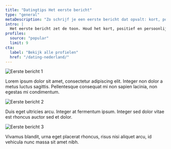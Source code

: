 ```yaml
---
title: "Datingtips Het eerste bericht"
type: "general"
metaDescription: "Zo schrijf je een eerste bericht dat opvalt: kort, positief en persoonlijk. Tips voor openingszinnen, vervolgvragen en toon — zonder clichés."
intro: |
  Het eerste bericht zet de toon. Houd het kort, positief en persoonlijk: verwijs naar iets uit iemands profiel, stel een open vraag en vermijd generieke zinnen. In deze gids vind je praktische voorbeelden, do’s & don’ts en manieren om het gesprek natuurlijk op te starten. Zo vergroot je je kans op een leuke reactie en een fijn vervolg.
profiles:
  source: "popular"
  limit: 9
cta:
  label: "Bekijk alle profielen"
  href: "/dating-nederland/"
---
```


![Eerste bericht 1](/img/tips/het-eerste-bericht-1.jpg)

Lorem ipsum dolor sit amet, consectetur adipiscing elit. Integer non dolor a metus luctus sagittis. Pellentesque consequat mi non sapien lacinia, non egestas mi condimentum.

![Eerste bericht 2](/img/tips/het-eerste-bericht-2.jpg)

Duis eget ultricies arcu. Integer at fermentum ipsum. Integer sed dolor vitae est rhoncus auctor sed et dolor.

![Eerste bericht 3](/img/tips/het-eerste-bericht-3.jpg)

Vivamus blandit, urna eget placerat rhoncus, risus nisi aliquet arcu, id vehicula nunc massa sit amet nibh.

